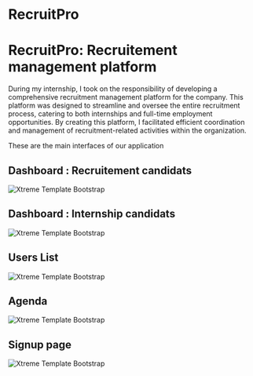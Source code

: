 # RecruitPro


<!-- Heading of Template -->
<h1>
  RecruitPro: Recruitement management platform 
</h1>

<!-- Main image of Template -->

<!-- Description of Template -->
<p>
During my internship, I took on the responsibility of developing a comprehensive recruitment management platform for the company. This platform was designed to streamline and oversee the entire recruitment process, catering to both internships and full-time employment opportunities. By creating this platform, I facilitated efficient coordination and management of recruitment-related activities within the organization.
</p>

<p>
  These are the main interfaces of our application
</p>

<!-- Versions of Template -->


<!-- Upgrade to Premium version of Template -->
<h2>Dashboard : Recruitement candidats</h2>
    <img src="assets/img/1.png" alt="Xtreme Template  Bootstrap" >
    </br>
    
<h2>Dashboard : Internship candidats</h2>
    <img src="assets/img/2.png" alt="Xtreme Template  Bootstrap" >
        </br>

<h2>Users List</h2>
    <img src="assets/img/3.png" alt="Xtreme Template  Bootstrap" >
        </br>

<h2>Agenda</h2>
    <img src="assets/img/4.png" alt="Xtreme Template  Bootstrap" >
        </br>

<h2>Signup page</h2>
    <img src="assets/img/5.png" alt="Xtreme Template  Bootstrap" >
        </br>

 

    
    
    
